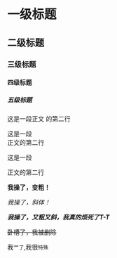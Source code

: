 # 一级标题

## 二级标题

### 三级标题

#### 四级标题

##### 五级标题

这是一段正文
的第二行

这是一段<br>正文的第二行

这是一段

正文的第二行

**我操了，变粗！**

*我操了，斜体！*

***我操了，又粗又斜，我真的烦死了T-T***

~~卧槽了，我被删除~~

我`艹了`,我很`特殊`

